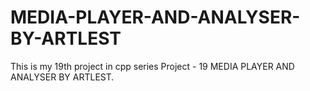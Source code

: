 # MEDIA-PLAYER-AND-ANALYSER-BY-ARTLEST
This is my 19th project in cpp series
Project - 19 MEDIA PLAYER AND ANALYSER BY ARTLEST.
